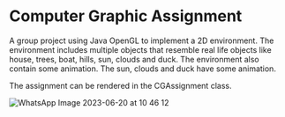 # Computer Graphic Assignment

A group project using Java OpenGL to implement a 2D environment.
The environment includes multiple objects that resemble real life objects like house, trees, boat, hills, sun, clouds and duck.  The environment also contain some animation. The sun, clouds and duck have some animation.

The assignment can be rendered in the CGAssignment class.

![WhatsApp Image 2023-06-20 at 10 46 12](https://github.com/erinxw/CG_Assignment/assets/106143423/45b25849-0d0a-4473-a703-4166c914e15a)
